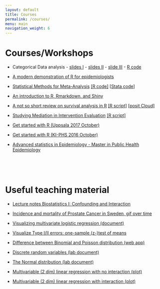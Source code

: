 ```yaml
---
layout: default
title: Courses
permalink: /courses/
menu: main
navigation_weight: 6
---
```


Courses/Workshops
=====================

- Categorical Data analysis - [slides I](/downloads/02_01_intro_categorical_data.pdf) - [slides II](/downloads/02_02_simple_logistic_regression.pdf) - [slide III](/downloads/02_03_multivariable_logistic_regression.pdf) - [R code](https://rpubs.com/alecri/logistic)

- [A modern demonstration of R for epidemiologists](https://rpubs.com/alecri/introR-epi-dis)

- [ Statistical Methods for Meta-Analysis](/courses/meta-analysis.pdf)    [[R code]](https://rpubs.com/alecri/code_meta)     [[Stata code](/courses/code_suppl_meta_stata.html)] 

- [An introduction to R, Rmarkdown, and Shiny](/courses/R_md_shiny.html)

- [A not so short review on survival analysis in R](https://rpubs.com/alecri/review_survival)        [[R script]](/courses/review_survival.R) [[posit Cloud]](https://posit.cloud/content/5693044)  

- [Studying Mediation in Intervention Evaluation](/courses/mediation.pdf)    [[R script]](/courses/mediation.R)  

- [Get started with R (Uppsala 2017 October)](/courses/getStartedR_uuh.html)

- [Get started with R (KI-PHS 2016 October)](/courses/getStartedR.html)

- [Advanced statistics in Epidemiology - Master in Public Health Epidemiology]()


<div style="height:50px"></div>

Useful teaching material
=====================

- [Lecture notes Biostatistics I: Confounding and Interaction](https://rpubs.com/alecri/892471)

- [Incidence and mortality of Prostate Cancer in Sweden, gif over time](/downloads/map_rate.gif)  

- [Visualizing multivariate logistic regression (document)](http://rpubs.com/alecri/multivLogistic)  

- [Visualize Type I/II errors: one-sample (z-)test of means](http://alessiocrippa.com/shiny/hp_err)

- [Difference between Binomial and Poisson distribution (web app)](http://alessiocrippa.com/shiny/bin_poi)  

- [Discrete random variables (lab document)](http://rpubs.com/alecri/discr_rv)

- [The Normal distribution (lab document)](http://rpubs.com/alecri/norm_rv)

- [Multivariable (2 dim) linear regression with no interaction (plot)](https://plot.ly/~alecri/216/no-interaction)

- [Multivariable (2 dim) linear regression with interaction (plot)](https://plot.ly/~alecri/214/interaction)